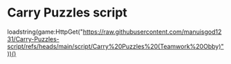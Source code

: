 # Carry Puzzles script
  loadstring(game:HttpGet("https://raw.githubusercontent.com/manuisgod1231/Carry-Puzzles-script/refs/heads/main/script/Carry%20Puzzles%20(Teamwork%20Obby)"))()
